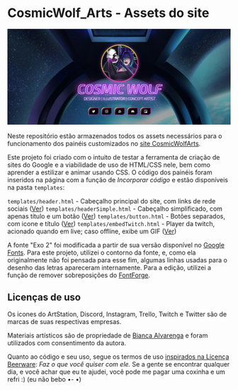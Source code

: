 # CosmicWolf_Arts - Assets do site

![](extras/readme-header.png)

Neste repositório estão armazenados todos os assets necessários para o funcionamento dos painéis customizados no [site CosmicWolfArts](https://https://sites.google.com/view/cosmicwolf).

Este projeto foi criado com o intuito de testar a ferramenta de criação de sites do Google e a viabilidade de uso de HTML/CSS nele, bem como aprender a estilizar e animar usando CSS. O código dos painéis foram inseridos na página com a função de *Incorporar código* e estão disponíveis na pasta `templates`:

`templates/header.html` - Cabeçalho principal do site, com links de rede sociais ([Ver](https://htmlpreview.github.io/?https://github.com/DaniFluffyLab/cosmicwolf-webpage/blob/main/templates/header.html))
`templates/headerSimple.html` - Cabeçalho simplificado, com apenas título e um botão ([Ver](https://htmlpreview.github.io/?https://github.com/DaniFluffyLab/cosmicwolf-webpage/blob/main/templates/headerSimple.html))
`templates/button.html` - Botões separados, com icone e título ([Ver](https://htmlpreview.github.io/?https://github.com/DaniFluffyLab/cosmicwolf-webpage/blob/main/templates/button.html))
`templates/embedTwitch.html` - Player da twitch, acionado quando em live; caso offline, exibe um GIF ([Ver](https://htmlpreview.github.io/?https://github.com/DaniFluffyLab/cosmicwolf-webpage/blob/main/templates/embedTwitch.html))

A fonte "Exo 2" foi modificada a partir de sua versão disponível no [Google Fonts](https://fonts.google.com/specimen/Exo+2 "Abrir fonte original"). Para este projeto, utilizei o contorno da fonte, e, como ela originalmente não foi pensada para esse fim, algumas linhas usadas para o desenho das letras apareceram internamente. Para a edição, utilizei a função de remover sobreposições do [FontForge](https://github.com/fontforge/fontforge "Acessar projeto").

## Licenças de uso

Os icones do ArtStation, Discord, Instagram, Trello, Twitch e Twitter são de marcas de suas respectivas empresas.

Materiais artísticos são de propriedade de [Bianca Alvarenga](https://www.artstation.com/biancaalvarenga "Acessar ArtStation") e foram utilizados com consentimento da autora.

Quanto ao código e seu uso, segue os termos de uso [inspirados na Licença Beerware](https://people.freebsd.org/~phk/#:~:text=Beerware%2C%20am%20I%20really%20serious%20%3F):
*Faz o que você quiser com ele.* Se a gente se encontrar qualquer dia, e você achar que eu te ajudei, você pode me pagar uma coxinha e um refri :)
(eu não bebo •- •)
